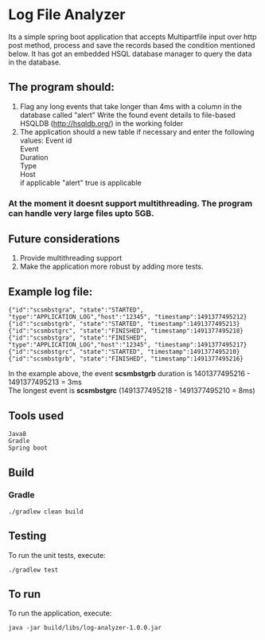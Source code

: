 # Log File Analyzer
Its a simple spring boot application that accepts Multipartfile input over http post method, process and save the records based the condition mentioned below. It has got an embedded HSQL database manager to query the data in the database.

## The program should:
1. Flag any long events that take longer than 4ms with a column in the database called "alert" Write the found event details to file-based HSQLDB (http://hsqldb.org/) in the working folder
2. The application should a new table if necessary and enter the following values: 
    Event id  
    Event   
    Duration    
    Type  
    Host   
    if applicable "alert" true is applicable  

### At the moment it doesnt support multithreading. The program can handle very large files upto 5GB. 

## Future considerations
1. Provide multithreading support
2. Make the application more robust by adding more tests.


## Example log file:
```
{"id":"scsmbstgra", "state":"STARTED", "type":"APPLICATION_LOG","host":"12345", "timestamp":1491377495212}
{"id":"scsmbstgrb", "state":"STARTED", "timestamp":1491377495213}
{"id":"scsmbstgrc", "state":"FINISHED", "timestamp":1491377495218}
{"id":"scsmbstgra", "state":"FINISHED", "type":"APPLICATION_LOG","host":"12345", "timestamp":1491377495217}
{"id":"scsmbstgrc", "state":"STARTED", "timestamp":1491377495210}
{"id":"scsmbstgrb", "state":"FINISHED", "timestamp":1491377495216}
```
In the example above, the event **scsmbstgrb** duration is 1401377495216 - 1491377495213 = 3ms   
The longest event is **scsmbstgrc** (1491377495218 - 1491377495210 = 8ms)

## Tools used
```
Java8
Gradle
Spring boot
```

## Build

### Gradle

```
./gradlew clean build
```

## Testing
To run the unit tests, execute:
```
./gradlew test
```

## To run
To run the application, execute:
```
java -jar build/libs/log-analyzer-1.0.0.jar 
```


